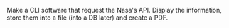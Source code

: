 Make a CLI software that request the Nasa's API. 
Display the information, store them into a file (into a DB later) and create a PDF.
